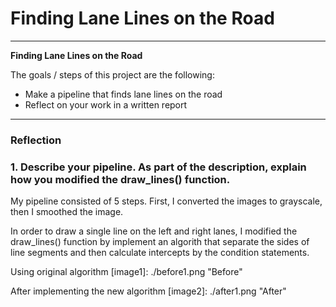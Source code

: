 # **Finding Lane Lines on the Road** 

---

**Finding Lane Lines on the Road**

The goals / steps of this project are the following:
* Make a pipeline that finds lane lines on the road
* Reflect on your work in a written report

---

### Reflection

### 1. Describe your pipeline. As part of the description, explain how you modified the draw_lines() function.

My pipeline consisted of 5 steps. First, I converted the images to grayscale, then I smoothed the image.

In order to draw a single line on the left and right lanes, I modified the draw_lines() function by implement an algorith that separate the sides of line segments and then calculate intercepts by the condition statements. 

Using original algorithm
[image1]: ./before1.png "Before"

After implementing the new algorithm
[image2]: ./after1.png "After"




